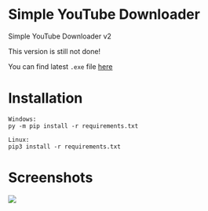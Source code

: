 # Simple YouTube Downloader
Simple YouTube Downloader v2

This version is still not done!

You can find latest `.exe` file [here](https://ci.funprogramming.eu/job/SimpleYTD%20v2/)

# Installation

```
Windows:
py -m pip install -r requirements.txt

Linux:
pip3 install -r requirements.txt
```

# Screenshots
![](https://funprogramming.eu/H3hqp1.png)